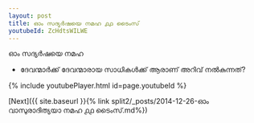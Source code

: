 ```yaml
---
layout: post
title: ഓം സദ്യർഷയെ നമഹ ൧൧ ടൈംസ്
youtubeId: ZcHdtsWILWE
---
```

 
 
 ഓം സദ്യർഷയെ നമഹ 
 
 -  ദേവന്മാർക്ക് ദേവന്മാരായ സാധികൾക്ക് ആരാണ് അറിവ് നൽകുന്നത്? 
 
  
 
  
 
 
 
 
 
 


{% include youtubePlayer.html id=page.youtubeId %}
 
[Next]({{ site.baseurl }}{% link  split2/_posts/2014-12-26-ഓം വാസുരാദിത്യയാ നമഹ ൧൧ ടൈംസ്.md%})
 
